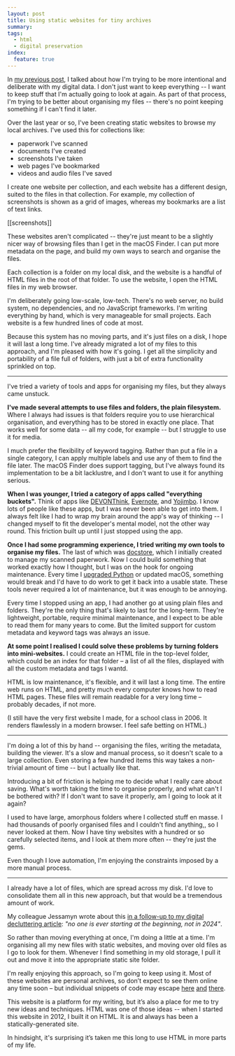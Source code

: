 ```yaml
---
layout: post
title: Using static websites for tiny archives
summary:
tags:
  - html
  - digital preservation
index:
  feature: true
---
```

In [my previous post][decluttering], I talked about how I'm trying to be more intentional and deliberate with my digital data.
I don't just want to keep everything -- I want to keep stuff that I'm actually going to look at again.
As part of that process, I'm trying to be better about organising my files -- there's no point keeping something if I can't find it later.

Over the last year or so, I've been creating static websites to browse my local archives.
I've used this for collections like:

*   paperwork I've scanned
*   documents I've created
*   screenshots I've taken
*   web pages I've bookmarked
*   videos and audio files I've saved

I create one website per collection, and each website has a different design, suited to the files in that collection.
For example, my collection of screenshots is shown as a grid of images, whereas my bookmarks are a list of text links.

[[screenshots]]

These websites aren't complicated -- they're just meant to be a slightly nicer way of browsing files than I get in the macOS Finder.
I can put more metadata on the page, and build my own ways to search and organise the files.

Each collection is a folder on my local disk, and the website is a handful of HTML files in the root of that folder.
To use the website, I open the HTML files in my web browser.

I'm deliberately going low-scale, low-tech.
There's no web server, no build system, no dependencies, and no JavaScript frameworks.
I'm writing everything by hand, which is very manageable for small projects.
Each website is a few hundred lines of code at most.

Because this system has no moving parts, and it's just files on a disk, I hope it will last a long time.
I've already migrated a lot of my files to this approach, and I'm pleased with how it's going.
I get all the simplicity and portability of a file full of folders, with just a bit of extra functionality sprinkled on top.

[decluttering]: /2024/digital-decluttering/

---

I've tried a variety of tools and apps for organising my files, but they always came unstuck.

**I've made several attempts to use files and folders, the plain filesystem.**
Where I always had issues is that folders require you to use hierarchical organisation, and everything has to be stored in exactly one place.
That works well for some data -- all my code, for example -- but I struggle to use it for media.

I much prefer the flexibility of keyword tagging.
Rather than put a file in a single category, I can apply multiple labels and use any of them to find the file later.
The macOS Finder does support tagging, but I've always found its implementation to be a bit lacklustre, and I don't want to use it for anything serious.

**When I was younger, I tried a category of apps called "everything buckets".**
Think of apps like [DEVONThink], [Evernote], and [Yojimbo]. 
I know lots of people like these apps, but I was never been able to get into them.
I always felt like I had to wrap my brain around the app's way of thinking -- I changed myself to fit the developer's mental model, not the other way round.
This friction built up until I just stopped using the app.

**Once I had some programming experience, I tried writing my own tools to organise my files.**
The last of which was [docstore], which I initially created to manage my scanned paperwork.
Now I could build something that worked exactly how I thought, but I was on the hook for ongoing maintenance.
Every time I [upgraded Python][xkcd] or updated macOS, something would break and I'd have to do work to get it back into a usable state.
These tools never required a lot of maintenance, but it was enough to be annoying.

Every time I stopped using an app, I had another go at using plain files and folders.
They're the only thing that's likely to last for the long-term.
They're lightweight, portable, require minimal maintenance, and I expect to be able to read them for many years to come.
But the limited support for custom metadata and keyword tags was always an issue.

**At some point I realised I could solve these problems by turning folders into mini-websites.**
I could create an HTML file in the top-level folder, which could be an index for that folder – a list of all the files, displayed with all the custom metadata and tags I wantd.

HTML is low maintenance, it's flexible, and it will last a long time.
The entire web runs on HTML, and pretty much every computer knows how to read HTML pages.
These files will remain readable for a very long time – probably decades, if not more.

(I still have the very first website I made, for a school class in 2006.
It renders flawlessly in a modern browser.
I feel safe betting on HTML.)

[docstore]: /my-scanning-setup/#how-did-i-create-an-app-to-tag-my-pdfs
[xkcd]: https://xkcd.com/1987/
[Yojimbo]: https://www.barebones.com/products/yojimbo/
[DEVONThink]: https://www.devontechnologies.com/apps/devonthink
[Evernote]: https://evernote.com/

---

I'm doing a lot of this by hand -- organising the files, writing the metadata, building the viewer.
It's a slow and manual process, so it doesn't scale to a large collection.
Even storing a few hundred items this way takes a non-trivial amount of time -- but I actually like that.

Introducing a bit of friction is helping me to decide what I really care about saving.
What's worth taking the time to organise properly, and what can't I be bothered with?
If I don't want to save it properly, am I going to look at it again?

I used to have large, amorphous folders where I collected stuff en masse.
I had thousands of poorly organised files and I couldn't find anything,, so I never looked at them.
Now I have tiny websites with a hundred or so carefully selected items, and I look at them more often -- they're just the gems.

Even though I love automation, I'm enjoying the constraints imposed by a more manual process.

---

I already have a lot of files, which are spread across my disk.
I'd love to consolidate them all in this new approach, but that would be a tremendous amount of work.

My colleague Jessamyn wrote about this [in a follow-up to my digital decluttering article][jessamyn]: *"no one is ever starting at the beginning, not in 2024"*.

So rather than moving everything at once, I'm doing a little at a time.
I'm organising all my new files with static websites, and moving over old files as I go to look for them.
Whenever I find something in my old storage, I pull it out and move it into the appropriate static site folder.

I'm really enjoying this approach, so I'm going to keep using it.
Most of these websites are personal archives, so don’t expect to see them online any time soon – but individual snippets of code may escape [here][1] [and][2] [there][3].

This website is a platform for my writing, but it’s also a place for me to try new ideas and techniques.
HTML was one of those ideas -- when I started this website in 2012, I built it on HTML.
It is and always has been a statically-generated site.

In hindsight, it's surprising it’s taken me this long to use HTML in more parts of my life.

[jessamyn]: https://www.librarian.net/stax/5585/be-organized-from-the-very-beginning/
[1]: /til/2024/convert-an-animated-gif-to-mp4/
[2]: /2024/hover-states/
[3]: /til/2024/create-image-placeholders/
